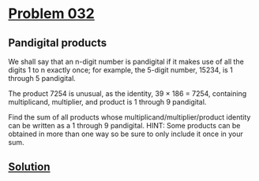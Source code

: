 # [Problem 032](https://projecteuler.net/problem=32)
## Pandigital products

We shall say that an n-digit number is pandigital if it makes use of all the digits 1 to n exactly once; for example, the 5-digit number, 15234, is 1 through 5 pandigital.

The product 7254 is unusual, as the identity, 39 × 186 = 7254, containing multiplicand, multiplier, and product is 1 through 9 pandigital.

Find the sum of all products whose multiplicand/multiplier/product identity can be written as a 1 through 9 pandigital.
HINT: Some products can be obtained in more than one way so be sure to only include it once in your sum.

[Solution](https://github.com/Gott50/ProjectEuler-Odyssey/blob/master/Project%20Euler/src/Problems/P032_Pandigital_products.java)
---
